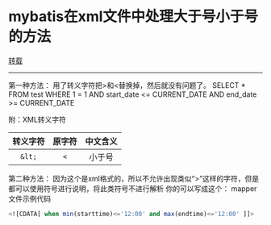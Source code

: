 # mybatis在xml文件中处理大于号小于号的方法

[转载](http://4925054.blog.51cto.com/4915054/1720131)

--------------------------------

第一种方法：
用了转义字符把>和<替换掉，然后就没有问题了。
SELECT * FROM test WHERE 1 = 1 AND start_date  &lt;= CURRENT_DATE AND end_date &gt;= CURRENT_DATE

附：XML转义字符

| 转义字符 | 原字符 | 中文含义 |
|:---:|:-----:|:-----:|
|  `&lt;` | `<` | 小于号|




第二种方法：
因为这个是xml格式的，所以不允许出现类似“>”这样的字符，但是都可以使用<![CDATA[ ]]>符号进行说明，将此类符号不进行解析
你的可以写成这个：
mapper文件示例代码
```SQL
<![CDATA[ when min(starttime)<='12:00' and max(endtime)<='12:00' ]]>  
```
